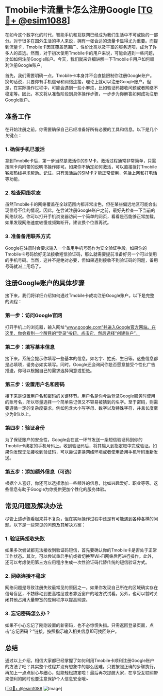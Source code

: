 # Tmobile卡流量卡怎么注册Google [[TG💪+ @esim1088](https://t.me/s/esim1088)]

在如今这个数字化的时代，智能手机和互联网已经成为我们生活中不可或缺的一部分。对于很多在国外生活的华人来说，拥有一张合适的流量卡显得尤为重要。而提到流量卡，Tmobile卡因其覆盖范围广、性价比高以及丰富的服务选项，成为了许多人的首选。然而，对于初次使用Tmobile卡的用户来说，可能会遇到一些问题，比如如何注册Google账户。今天，我们就来详细讲解一下Tmobile卡用户如何顺利注册Google账户。

首先，我们需要明确一点，Tmobile卡本身并不会直接限制你注册Google账户。换句话说，只要你有手机信号和网络连接，理论上就可以注册Google账户。但是，在实际操作过程中，可能会遇到一些小麻烦，比如验证码接收问题或者网络不稳定等。因此，本文将从准备阶段到具体操作步骤，一步步为你解答如何成功注册Google账户。

## 准备工作

在开始注册之前，你需要确保自己已经准备好所有必要的工具和信息。以下是几个关键点：

### 1. 确保手机已激活

拿到Tmobile卡后，第一步当然是激活你的SIM卡。激活过程通常非常简单，只需按照卡内附带的说明书操作即可。如果你不确定如何激活，可以直接拨打Tmobile客服热线寻求帮助。记住，只有激活后的SIM卡才能正常使用，包括上网和打电话等功能。

### 2. 检查网络状态

虽然Tmobile卡的网络覆盖在全球范围内都非常出色，但在某些偏远地区可能会出现信号不佳的情况。因此，在尝试注册Google账户之前，最好先检查一下当前的网络状况。你可以打开手机浏览器访问一个简单的网页，看看是否能够正常加载。如果发现网络速度较慢或频繁断开，建议换个位置再试。

### 3. 准备备用联系方式

Google在注册时会要求输入一个备用手机号码作为安全验证手段。如果你的Tmobile卡号码恰好无法接收短信验证码，那么就需要提前准备好另一个可以使用的手机号码。当然，这并不是绝对必要，但如果遇到接收不到验证码的问题，备用号码就派上用场了。

## 注册Google账户的具体步骤

接下来，我们将详细介绍如何通过Tmobile卡成功注册Google账户。以下是完整的流程：

### 第一步：访问Google官网

打开手机上的浏览器，输入网址“www.google.com”并进入Google官方网站。在这里，你会看到一个醒目的“登录”按钮。点击它，然后选择“创建账户”。

### 第二步：填写基本信息

接下来，系统会提示你填写一些基本的信息，如名字、姓氏、生日等。这些信息都是必填项，请务必如实填写。同时，Google还会询问你是否愿意接受个性化广告推送，你可以根据自己的需求选择同意或拒绝。

### 第三步：设置用户名和密码

接下来是设置用户名和密码的关键环节。用户名是你今后登录Google服务时使用的账号名，所以尽量选择一个简单易记但又不容易被猜到的名字。至于密码，则需要遵循一定的复杂度要求，例如包含大小写字母、数字以及特殊字符，并且长度至少为8位以上。

### 第四步：验证身份

为了保证账户的安全性，Google会在这一环节发送一条短信验证码到你的Tmobile卡绑定的手机号码上。收到验证码后，将其输入到指定框中完成验证。如果你发现无法接收到验证码，可以尝试更换网络环境或者使用备用手机号码重新发送。

### 第五步：添加额外信息（可选）

根据个人喜好，你还可以选择添加一些额外的信息，比如兴趣爱好、职业等等。这些信息有助于Google为你提供更加个性化的服务体验。

## 常见问题及解决办法

尽管上述步骤看起来并不复杂，但在实际操作过程中还是有可能遇到各种各样的问题。以下是一些常见的问题及其解决方案：

### 1. 验证码接收失败

如果多次尝试都无法接收到验证码短信，首先要确认你的Tmobile卡是否处于正常工作状态。其次，可以尝试重启手机或者切换至Wi-Fi网络后再进行操作。此外，还可以考虑使用第三方应用程序生成一次性验证码代替传统的短信验证方式。

### 2. 网络连接不稳定

网络问题是导致注册失败最常见的原因之一。如果你发现自己所在的区域确实存在信号盲区，不妨移动到更高楼层或者靠近窗户的地方试试看。另外，也可以暂时关闭其他占用大量带宽的应用程序以提高网速。

### 3. 忘记密码怎么办？

如果不小心忘记了刚刚设置的新密码，也不必惊慌失措。只需返回登录页面，点击“忘记密码？”链接，按照指示输入相关信息即可找回账户。

## 总结

通过以上介绍，相信大家都已经掌握了如何利用Tmobile卡顺利注册Google账户的方法了吧？其实整个过程并没有想象中的那么困难，只要按照正确的步骤执行，再加上一点点耐心与细心，就能轻松搞定啦！最后再次提醒大家，在享受互联网带来便利的同时也要注意保护个人信息安全哦~ 

[[TG💪+ @esim1088](https://t.me/s/esim1088) ![Image](https://i.postimg.cc/4NQfJmqS/Snipaste-2025-05-13-00-14-12.png)]
